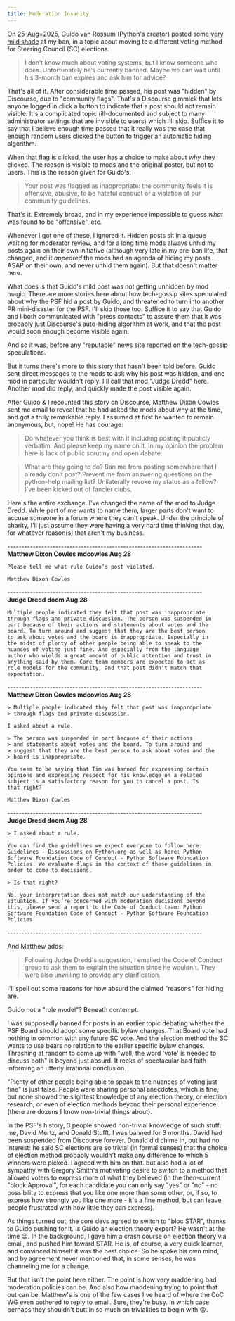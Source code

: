 ```yaml
---
title: Moderation Insanity
---
```


On 25-Aug=2025, Guido van Rossum (Python's creator) posted some [very mild shade](https://discuss.python.org/t/should-we-consider-ranked-choice-voting-for-sc-elections/61880/6) at my ban, in a topic about moving to a different voting method for Steering Council (SC) elections.

>  I don’t know much about voting systems, but I know someone who does. Unfortunately he’s currently banned. Maybe we can wait until his 3-month ban expires and ask him for advice?

That's all of it. After considerable time passed, his post was "hidden" by Discourse, due to "community flags". That's a Discourse gimmick that lets anyone logged in click a button to indicate that a post should not remain visible. It's a complicated topic (ill-documented and subject to many administrator settings that are invisible to users) which I'll skip. Suffice it to say that I believe enough time passed that it really was the case that enough random users clicked the button to trigger an automatic hiding algorithm.

When that flag is clicked, the user has a choice to make about _why_ they clicked. The reason is visible to mods and the original poster, but not to users. This is the reason given for Guido's:

> Your post was flagged as inappropriate: the community feels it is offensive, abusive, to be hateful conduct or a violation of our community guidelines.

That's it. Extremely broad, and in my experience impossible to guess _what_ was found to be "offensive", etc.

Whenever I got one of these, I ignored it. Hidden posts sit in a queue waiting for moderator review, and for a long time mods always unhid my posts again on their own initiative (although very late in my pre-ban life, that changed, and it _appeared_ the mods had an agenda of hiding my posts ASAP on their own, and never unhid them again). But that doesn't matter here.

What does is that Guido's mild post was not getting unhidden by mod magic. There are more stories here about how tech-gossip sites speculated about why the PSF hid a post by Guido, and threatened to turn into another PR mini-disaster for the PSF. I'll skip those too. Suffice it to say that Guido and I both communicated with "press contacts" to assure them that it was probably just Discourse's auto-hiding algorithm at work, and that the post would soon enough become visible again.

And so it was, before any "reputable" news site reported on the tech-gossip speculations.

But it turns there's more to this story that hasn't been told before. Guido sent direct messages to the mods to ask why his post was hidden, and one mod in particular wouldn't reply. I'll call that mod "Judge Dredd" here. Another mod did reply, and quickly made the post visible again.

After Guido & I recounted this story on Discourse, Matthew Dixon Cowles sent me email to reveal that he had asked the mods about why at the time, and got a truly remarkable reply. I assumed at first he wanted to remain anonymous, but, nope! He has courage:

> Do whatever you think is best with it including posting it publicly verbatim. And please keep my name on it. In my opinion the problem here is lack of public scrutiny and open debate.

> What are they going to do? Ban me from posting somewhere that I already don't post? Prevent me from answering questions on the python-help mailing list? Unilaterally revoke my status as a fellow? I've been kicked out of fancier clubs.

Here's the entire exchange. I've changed the name of the mod to Judge Dredd. While part of me wants to name them, larger parts don't want to accuse someone in a forum where they can't speak. Under the principle of charity, I'll just assume they were having a very hard time thinking that day, for whatever reason(s) that aren't my business.

\---------------------------------------------------------------------<br>
    **Matthew Dixon Cowles mdcowles Aug 28**

    Please tell me what rule Guido’s post violated.

    Matthew Dixon Cowles
\---------------------------------------------------------------------<br>
    **Judge Dredd doom Aug 28**

    Multiple people indicated they felt that post was inappropriate
    through flags and private discussion. The person was suspended in
    part because of their actions and statements about votes and the
    board. To turn around and suggest that they are the best person
    to ask about votes and the board is inappropriate. Especially in
    the midst of plenty of other people being able to speak to the
    nuances of voting just fine. And especially from the language
    author who wields a great amount of public attention and trust in
    anything said by them. Core team members are expected to act as
    role models for the community, and that post didn't match that
    expectation.
\---------------------------------------------------------------------<br>
    **Matthew Dixon Cowles mdcowles Aug 28**

    > Multiple people indicated they felt that post was inappropriate
    > through flags and private discussion.

    I asked about a rule.

    > The person was suspended in part because of their actions
    > and statements about votes and the board. To turn around and
    > suggest that they are the best person to ask about votes and the
    > board is inappropriate.

    You seem to be saying that Tim was banned for expressing certain
    opinions and expressing respect for his knowledge on a related
    subject is a satisfactory reason for you to cancel a post. Is
    that right?

    Matthew Dixon Cowles
\---------------------------------------------------------------------<br>
    **Judge Dredd doom Aug 28**

    > I asked about a rule.

    You can find the guidelines we expect everyone to follow here:
    Guidelines - Discussions on Python.org as well as here: Python
    Software Foundation Code of Conduct - Python Software Foundation
    Policies. We evaluate flags in the context of these guidelines in
    order to come to decisions.

    > Is that right?

    No, your interpretation does not match our understanding of the
    situation. If you’re concerned with moderation decisions beyond
    this, please send a report to the Code of Conduct team: Python
    Software Foundation Code of Conduct - Python Software Foundation
    Policies
\---------------------------------------------------------------------<br>

And Matthew adds:

> Following Judge Dredd's suggestion, I emailed the Code of Conduct group to ask them to explain the situation since he wouldn't. They were also unwilling to provide any clarification.

I'll spell out some reasons for how absurd the claimed "reasons" for hiding are.

Guido not a "role model"? Beneath contempt.

I was supposedly banned for posts in an earlier topic debating whether the PSF Board should adopt some specific bylaw changes. That Board vote had nothing in common with any future SC vote. And the election method the SC wants to use bears no relation to the earlier specific bylaw changes. Thrashing at random to come up with "well, the word 'vote' is needed to discuss both" is beyond just absurd. It reeks of spectacular bad faith informing an utterly irrational conclusion.

"Plenty of other people being able to speak to the nuances of voting just fine" is just false. People were sharing personal anecdotes, which is fine, but none showed the slightest knowledge of any election theory, or election research, or even of election methods beyond their personal experience (there are dozens I know non-trivial things about).

In the PSF's history, 3 people showed non-trivial knowledge of such stuff: me, David Mertz, and Donald Stufft. I was banned for 3 months. David had been suspended from Discourse forever. Donald did chime in, but had no interest: he said SC elections are so trivial (in formal senses) that the choice of election method probably wouldn't make any difference to which 5 winners were picked. I agreed with him on that. but also had a lot of sympathy with Gregory Smith's motivating desire to switch to a method that allowed voters to express more of what they believed (in the then-current "block Approval", for each candidate you can only say "yes" or "no" - no possibility to express that you like one more than some other, or, if so, to express how strongly you like one more - it's a fine method, but can leave people frustrated with how little they can express).

As things turned out, the core devs agreed to switch to "bloc STAR", thanks to Guido pushing for it. Is Guido an election theory expert? He wasn't at the time :wink:. In the background, I gave him a crash course on election theory via email, and pushed him toward STAR. He is, of course, a very quick learner, and convinced himself it was the best choice. So he spoke his own mind, and by agreement never mentioned that, in some senses, he was channeling me for a change.

But that isn't the point here either. The point is how very maddening bad moderation policies can be. And also how maddening trying to point that out can be. Matthew's is one of the few cases I've heard of where the CoC WG even bothered to reply to email. Sure, they're busy. In which case perhaps they shouldn't butt in so much on trivialities to begin with :wink:.

